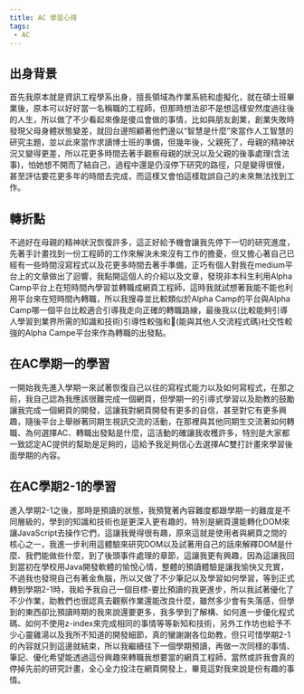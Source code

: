 ```yaml
---
title: AC 學習心得
tags:
 - AC
---
```



## 出身背景
首先我原本就是資訊工程學系出身，擅長領域為作業系統和虛擬化，就在碩士班畢業後，原本可以好好當一名稱職的工程師，但那時想法卻不是想這樣安然度過往後的人生，所以做了不少看起來像是傻瓜會做的事情，比如與朋友創業，創業失敗時發現父母身體狀態變差，就回台邊照顧著他們邊以“智慧是什麼”來當作人工智慧的研究主題，並以此來當作求讀博士班的準備，但幾年後，父親死了，母親的精神狀況又變得更差，所以花更多時間去著手觀察母親的狀況以及父親的後事處理(含法事)，怕她想不開而了結自己，過程中還是仍沒停下研究的路徑，只是變得很慢，甚至評估要花更多年的時間去完成，而這樣又會怕這樣耽誤自己的未來無法找到工作。

## 轉折點

不過好在母親的精神狀況恢復許多，這正好給予機會讓我先停下一切的研究進度，先著手計畫找到一份工程師的工作來解決未來沒有工作的擔憂，但又擔心著自己已經有一些時間沒寫程式以及花更多時間去著手準備，正巧有個人對我在medium平台上的文章做出了迴響，我點開這個人的介紹以及文章，發現非本科生利用Alpha Camp平台上在短時間內學習並轉職成網頁工程師，這時我就試想著我能不能也利用平台來在短時間內轉職，所以我搜尋並比較類似於Alpha Camp的平台與Alpha Camp哪一個平台比較適合引導我走向正確的轉職路線，最後我以(比較能夠引導人學習到業界所需的知識和技術)引導性較強和(能與其他人交流程式碼)社交性較強的Alpha Campe平台來作為轉職的出發點。


## 在AC學期一的學習

一開始我先進入學期一來試著恢復自己以往的寫程式能力以及如何寫程式，在那之前，我自己認為我應該很難完成一個網頁，但學期一的引導式學習以及助教的鼓勵讓我完成一個網頁的開發，這讓我對網頁開發有更多的自信，甚至對它有更多興趣，隨後平台上舉辦著同期生視訊交流的活動，在那裡與其他同期生交流著如何轉職、為何選擇AC、轉職出發點是什麼，這活動的確讓我收穫許多，特別是大家都一致認定AC提供的幫助是足夠的，這給予我足夠信心去選擇AC雙打計畫來學習後面學期的內容。


## 在AC學期2-1的學習

進入學期2-1之後，那時是預讀的狀態，我預覽著內容難度都跟學期一的難度是不同層級的，學到的知識和技術也是更深入更有趣的，特別是網頁還能轉化DOM來讓JavaScript去操作它們，這讓我覺得很有趣，原來這就是使用者與網頁之間的核心之一，我進一步利用這體驗來研究DOM以及試著用自己的話來解釋DOM是什麼、我們能做些什麼，到了後頭事件處理的章節，這讓我更有興趣，因為這讓我回到當初在學校用Java開發軟體的愉悅心情，整體的預讀體驗是讓我愉快又充實，不過我也發現自己有著金魚腦，所以又做了不少筆記以及學習如何學習，等到正式轉到學期2-1時，我給予我自己一個目標-要比預讀的我更進步，所以我試著優化了不少作業，助教們也很認真去觀察作業還能改良什麼，雖然多少會有失落感，但學到的東西卻比預讀時期的我來說還要更多，我多學到了解構、如何進一步優化程式碼、如何不使用z-index來完成相同的事情等等新知和技術，另外工作坊也給予不少心靈雞湯以及我所不知道的開發細節，真的蠻謝謝各位助教，但只可惜學期2-1的內容就只到這邊就結束，所以我繼續往下一個學期預讀，再做一次同樣的事情、筆記、優化希望能透過這份興趣來轉職我想要當的網頁工程師，當然或許我會真的停掉先前的研究計畫，全心全力投注在網頁開發上，畢竟這對我來說是份有趣的事情。